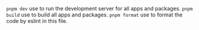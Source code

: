 `pnpm dev` use to run the development server for all apps and packages.
`pnpm build` use to build all apps and packages.
`pnpm format` use to format the code by eslint in this file.